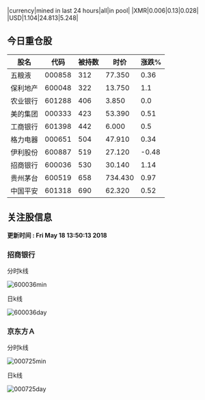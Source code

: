 |currency|mined in last 24 hours|all|in pool|
|XMR|0.006|0.13|0.028|
|USD|1.104|24.813|5.248|

## 今日重仓股 

|股名|代码|被持数|时价|涨跌%|
|---|---|---|---|---|
|五粮液|000858|312|77.350|0.36|
|保利地产|600048|322|13.750|1.1|
|农业银行|601288|406|3.850|0.0|
|美的集团|000333|423|53.390|0.51|
|工商银行|601398|442|6.000|0.5|
|格力电器|000651|504|47.910|0.34|
|伊利股份|600887|519|27.120|-0.48|
|招商银行|600036|530|30.140|1.14|
|贵州茅台|600519|658|734.430|0.97|
|中国平安|601318|690|62.320|0.52|

## 关注股信息
**更新时间 : Fri May 18 13:50:13 2018**
### 招商银行 
分时k线

![600036min](http://image.sinajs.cn/newchart/min/n/sh600036.gif)

日k线

![600036day](http://image.sinajs.cn/newchart/daily/n/sh600036.gif)

### 京东方Ａ 
分时k线

![000725min](http://image.sinajs.cn/newchart/min/n/sz000725.gif)

日k线

![000725day](http://image.sinajs.cn/newchart/daily/n/sz000725.gif)
